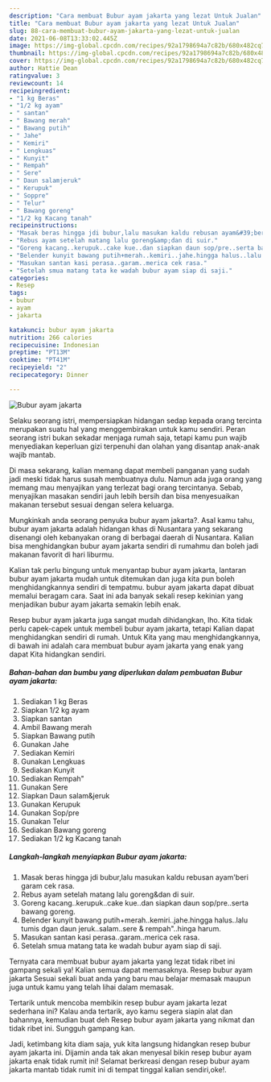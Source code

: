 ```yaml
---
description: "Cara membuat Bubur ayam jakarta yang lezat Untuk Jualan"
title: "Cara membuat Bubur ayam jakarta yang lezat Untuk Jualan"
slug: 88-cara-membuat-bubur-ayam-jakarta-yang-lezat-untuk-jualan
date: 2021-06-08T13:33:02.445Z
image: https://img-global.cpcdn.com/recipes/92a1798694a7c82b/680x482cq70/bubur-ayam-jakarta-foto-resep-utama.jpg
thumbnail: https://img-global.cpcdn.com/recipes/92a1798694a7c82b/680x482cq70/bubur-ayam-jakarta-foto-resep-utama.jpg
cover: https://img-global.cpcdn.com/recipes/92a1798694a7c82b/680x482cq70/bubur-ayam-jakarta-foto-resep-utama.jpg
author: Hattie Dean
ratingvalue: 3
reviewcount: 14
recipeingredient:
- "1 kg Beras"
- "1/2 kg ayam"
- " santan"
- " Bawang merah"
- " Bawang putih"
- " Jahe"
- " Kemiri"
- " Lengkuas"
- " Kunyit"
- " Rempah"
- " Sere"
- " Daun salamjeruk"
- " Kerupuk"
- " Soppre"
- " Telur"
- " Bawang goreng"
- "1/2 kg Kacang tanah"
recipeinstructions:
- "Masak beras hingga jdi bubur,lalu masukan kaldu rebusan ayam&#39;beri garam cek rasa."
- "Rebus ayam setelah matang lalu goreng&amp;dan di suir."
- "Goreng kacang..kerupuk..cake kue..dan siapkan daun sop/pre..serta bawang goreng."
- "Belender kunyit bawang putih+merah..kemiri..jahe.hingga halus..lalu tumis dgan daun jeruk..salam..sere &amp; rempah&#34;..hinga harum."
- "Masukan santan kasi perasa..garam..merica cek rasa."
- "Setelah smua matang tata ke wadah bubur ayam siap di saji."
categories:
- Resep
tags:
- bubur
- ayam
- jakarta

katakunci: bubur ayam jakarta 
nutrition: 266 calories
recipecuisine: Indonesian
preptime: "PT13M"
cooktime: "PT41M"
recipeyield: "2"
recipecategory: Dinner

---
```



![Bubur ayam jakarta](https://img-global.cpcdn.com/recipes/92a1798694a7c82b/680x482cq70/bubur-ayam-jakarta-foto-resep-utama.jpg)

Selaku seorang istri, mempersiapkan hidangan sedap kepada orang tercinta merupakan suatu hal yang menggembirakan untuk kamu sendiri. Peran seorang istri bukan sekadar menjaga rumah saja, tetapi kamu pun wajib menyediakan keperluan gizi terpenuhi dan olahan yang disantap anak-anak wajib mantab.

Di masa  sekarang, kalian memang dapat membeli panganan yang sudah jadi meski tidak harus susah membuatnya dulu. Namun ada juga orang yang memang mau menyajikan yang terlezat bagi orang tercintanya. Sebab, menyajikan masakan sendiri jauh lebih bersih dan bisa menyesuaikan makanan tersebut sesuai dengan selera keluarga. 



Mungkinkah anda seorang penyuka bubur ayam jakarta?. Asal kamu tahu, bubur ayam jakarta adalah hidangan khas di Nusantara yang sekarang disenangi oleh kebanyakan orang di berbagai daerah di Nusantara. Kalian bisa menghidangkan bubur ayam jakarta sendiri di rumahmu dan boleh jadi makanan favorit di hari liburmu.

Kalian tak perlu bingung untuk menyantap bubur ayam jakarta, lantaran bubur ayam jakarta mudah untuk ditemukan dan juga kita pun boleh menghidangkannya sendiri di tempatmu. bubur ayam jakarta dapat dibuat memalui beragam cara. Saat ini ada banyak sekali resep kekinian yang menjadikan bubur ayam jakarta semakin lebih enak.

Resep bubur ayam jakarta juga sangat mudah dihidangkan, lho. Kita tidak perlu capek-capek untuk membeli bubur ayam jakarta, tetapi Kalian dapat menghidangkan sendiri di rumah. Untuk Kita yang mau menghidangkannya, di bawah ini adalah cara membuat bubur ayam jakarta yang enak yang dapat Kita hidangkan sendiri.

<!--inarticleads1-->

##### Bahan-bahan dan bumbu yang diperlukan dalam pembuatan Bubur ayam jakarta:

1. Sediakan 1 kg Beras
1. Siapkan 1/2 kg ayam
1. Siapkan  santan
1. Ambil  Bawang merah
1. Siapkan  Bawang putih
1. Gunakan  Jahe
1. Sediakan  Kemiri
1. Gunakan  Lengkuas
1. Sediakan  Kunyit
1. Sediakan  Rempah&#34;
1. Gunakan  Sere
1. Siapkan  Daun salam&amp;jeruk
1. Gunakan  Kerupuk
1. Gunakan  Sop/pre
1. Gunakan  Telur
1. Sediakan  Bawang goreng
1. Sediakan 1/2 kg Kacang tanah




<!--inarticleads2-->

##### Langkah-langkah menyiapkan Bubur ayam jakarta:

1. Masak beras hingga jdi bubur,lalu masukan kaldu rebusan ayam&#39;beri garam cek rasa.
1. Rebus ayam setelah matang lalu goreng&amp;dan di suir.
1. Goreng kacang..kerupuk..cake kue..dan siapkan daun sop/pre..serta bawang goreng.
1. Belender kunyit bawang putih+merah..kemiri..jahe.hingga halus..lalu tumis dgan daun jeruk..salam..sere &amp; rempah&#34;..hinga harum.
1. Masukan santan kasi perasa..garam..merica cek rasa.
1. Setelah smua matang tata ke wadah bubur ayam siap di saji.




Ternyata cara membuat bubur ayam jakarta yang lezat tidak ribet ini gampang sekali ya! Kalian semua dapat memasaknya. Resep bubur ayam jakarta Sesuai sekali buat anda yang baru mau belajar memasak maupun juga untuk kamu yang telah lihai dalam memasak.

Tertarik untuk mencoba membikin resep bubur ayam jakarta lezat sederhana ini? Kalau anda tertarik, ayo kamu segera siapin alat dan bahannya, kemudian buat deh Resep bubur ayam jakarta yang nikmat dan tidak ribet ini. Sungguh gampang kan. 

Jadi, ketimbang kita diam saja, yuk kita langsung hidangkan resep bubur ayam jakarta ini. Dijamin anda tak akan menyesal bikin resep bubur ayam jakarta enak tidak rumit ini! Selamat berkreasi dengan resep bubur ayam jakarta mantab tidak rumit ini di tempat tinggal kalian sendiri,oke!.

